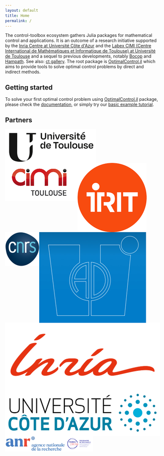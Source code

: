```yaml
---
layout: default
title: Home
permalink: /
---
```


The control-toolbox ecosystem gathers Julia packages for mathematical control and applications. It is an outcome of a research initiative supported by the [Inria Centre at Université Côte d'Azur](https://www.inria.fr/en/inria-centre-universite-cote-azur) and the [Labex CIMI (Centre International de Mathématiques et Informatique de Toulouse) at Université de Toulouse](https://www.cimi.univ-toulouse.fr/fr/) and a sequel to previous developments, notably [Bocop](https://www.bocop.org) and [Hampath](https://www.hampath.org). See also: [ct gallery](https://ct.gitlabpages.inria.fr/gallery). The root package is [OptimalControl.jl](https://github.com/control-toolbox/OptimalControl.jl) which aims to provide tools to solve optimal control problems by direct and indirect methods.

## Getting started

To solve your first optimal control problem using [OptimalControl.jl](https://github.com/control-toolbox/OptimalControl.jl) package, please check the [documentation](https://control-toolbox.org/OptimalControl.jl/stable), or simply try our [basic example tutorial](https://control-toolbox.org/OptimalControl.jl/stable/tutorial-double-integrator-energy.html).

## Partners

<div class="partners">
    <div class="logo"><a href="https://www.univ-toulouse.fr"><img id="partner" align="left" src="assets/img/logo-univ-toulouse.png" /></a></div>
    <div class="logo"><a href="https://www.cimi.univ-toulouse.fr/en"><img id="partner" align="left" src="assets/img/logo-cimi.png" /></a></div>
    <div class="logo"><a href="https://www.irit.fr"><img id="partner" align="left" src="assets/img/logo-irit.png" /></a></div>
    <div class="logo"><a href="https://www.cnrs.fr"><img id="partner" align="left" src="assets/img/logo-cnrs.svg" /></a></div>
    <div class="logo"><a href="https://math.univ-cotedazur.fr"><img id="partner" align="left" src="assets/img/logo-ljad.jpeg" /></a></div>
    <div class="logo"><a href="https://www.inria.fr"><img id="partner" align="left" src="assets/img/inria.svg" /></a></div>
    <div class="logo"><a href="https://www.univ-cotedazur.fr"><img id="partner" align="left" src="assets/img/Logo-univ-nice-cote-dazur.svg" /></a></div>
</div>

<div class="funding">
    <div class="logo"><a href="https://anr.fr"><img id="funding" align="left" src="assets/img/anr-logo.jpg" height="50px"/></a></div>
    <div class="logo"><a href="https://pde-ai.math.cnrs.fr"><img id="funding" align="left" src="assets/img/fr2030ia.png" height="50px"/></a></div>    
</div>
